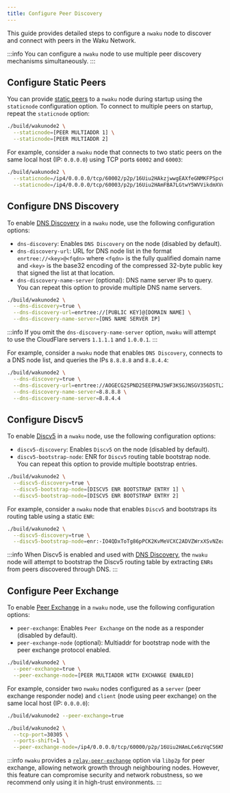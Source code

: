```yaml
---
title: Configure Peer Discovery
---
```


This guide provides detailed steps to configure a `nwaku` node to discover and connect with peers in the Waku Network.

:::info
You can configure a `nwaku` node to use multiple peer discovery mechanisms simultaneously.
:::

## Configure Static Peers

You can provide [static peers](/overview/concepts/static-peers) to a `nwaku` node during startup using the `staticnode` configuration option. To connect to multiple peers on startup, repeat the `staticnode` option:

```bash
./build/wakunode2 \
  --staticnode=[PEER MULTIADDR 1] \
  --staticnode=[PEER MULTIADDR 2]
```

For example, consider a `nwaku` node that connects to two static peers on the same local host (IP: `0.0.0.0`) using TCP ports `60002` and `60003`:

```bash
./build/wakunode2 \
  --staticnode=/ip4/0.0.0.0/tcp/60002/p2p/16Uiu2HAkzjwwgEAXfeGNMKFPSpc6vGBRqCdTLG5q3Gmk2v4pQw7H \
  --staticnode=/ip4/0.0.0.0/tcp/60003/p2p/16Uiu2HAmFBA7LGtwY5WVVikdmXVo3cKLqkmvVtuDu63fe8safeQJ
```

## Configure DNS Discovery

To enable [DNS Discovery](/overview/concepts/dns-discovery) in a `nwaku` node, use the following configuration options:

- `dns-discovery`: Enables `DNS Discovery` on the node (disabled by default).
- `dns-discovery-url`: URL for DNS node list in the format `enrtree://<key>@<fqdn>` where `<fqdn>` is the fully qualified domain name and `<key>` is the base32 encoding of the compressed 32-byte public key that signed the list at that location.
- `dns-discovery-name-server` (optional): DNS name server IPs to query. You can repeat this option to provide multiple DNS name servers.

```bash
./build/wakunode2 \
  --dns-discovery=true \
  --dns-discovery-url=enrtree://[PUBLIC KEY]@[DOMAIN NAME] \
  --dns-discovery-name-server=[DNS NAME SERVER IP]
```

:::info
If you omit the `dns-discovery-name-server` option, `nwaku` will attempt to use the CloudFlare servers `1.1.1.1` and `1.0.0.1`.
:::

For example, consider a `nwaku` node that enables `DNS Discovery`, connects to a DNS node list, and queries the IPs `8.8.8.8` and `8.8.4.4`:

```bash
./build/wakunode2 \
  --dns-discovery=true \
  --dns-discovery-url=enrtree://AOGECG2SPND25EEFMAJ5WF3KSGJNSGV356DSTL2YVLLZWIV6SAYBM@test.waku.nodes.status.im \
  --dns-discovery-name-server=8.8.8.8 \
  --dns-discovery-name-server=8.8.4.4
```

## Configure Discv5

To enable [Discv5](/overview/concepts/discv5) in a `nwaku` node, use the following configuration options:

- `discv5-discovery`: Enables `Discv5` on the node (disabled by default).
- `discv5-bootstrap-node`: ENR for `Discv5` routing table bootstrap node. You can repeat this option to provide multiple bootstrap entries.

```bash
./build/wakunode2 \
  --discv5-discovery=true \
  --discv5-bootstrap-node=[DISCV5 ENR BOOTSTRAP ENTRY 1] \
  --discv5-bootstrap-node=[DISCV5 ENR BOOTSTRAP ENTRY 2]
```

For example, consider a `nwaku` node that enables `Discv5` and bootstraps its routing table using a static `ENR`:

```bash
./build/wakunode2 \
  --discv5-discovery=true \
  --discv5-bootstrap-node=enr:-IO4QDxToTg86pPCK2KvMeVCXC2ADVZWrxXSvNZeaoa0JhShbM5qed69RQz1s1mWEEqJ3aoklo_7EU9iIBcPMVeKlCQBgmlkgnY0iXNlY3AyNTZrMaEDdBHK1Gx6y_zv5DVw5Qb3DtSOMmVHTZO1WSORrF2loL2DdWRwgiMohXdha3UyAw
```

:::info
When Discv5 is enabled and used with [DNS Discovery](#configure-dns-discovery), the `nwaku` node will attempt to bootstrap the Discv5 routing table by extracting `ENRs` from peers discovered through DNS.
:::

## Configure Peer Exchange

To enable [Peer Exchange](/overview/concepts/peer-exchange) in a `nwaku` node, use the following configuration options:

- `peer-exchange`: Enables `Peer Exchange` on the node as a responder (disabled by default).
- `peer-exchange-node` (optional): Multiaddr for bootstrap node with the peer exchange protocol enabled.

```bash
./build/wakunode2 \
  --peer-exchange=true \
  --peer-exchange-node=[PEER MULTIADDR WITH EXCHANGE ENABLED]
```

For example, consider two `nwaku` nodes configured as a `server` (peer exchange responder node) and `client` (node using peer exchange) on the same local host (IP: `0.0.0.0`):

```bash title="Server: Nwaku Node with Peer Exchange Enabled"
./build/wakunode2 --peer-exchange=true
```

```bash title="Client: Nwaku Node Bootstrapping with Peer Exchange"
./build/wakunode2 \
  --tcp-port=30305 \
  --ports-shift=1 \
  --peer-exchange-node=/ip4/0.0.0.0/tcp/60000/p2p/16Uiu2HAmLCe6zVqCS6KMqqRbbhyoJjfYZGr1Q3thTSbyKzibQkFR
```

:::info
`nwaku` provides a [`relay-peer-exchange`](/guides/reference/node-config-options#relay-config) option via `libp2p` for peer exchange, allowing network growth through neighbouring nodes. However, this feature can compromise security and network robustness, so we recommend only using it in high-trust environments.
:::